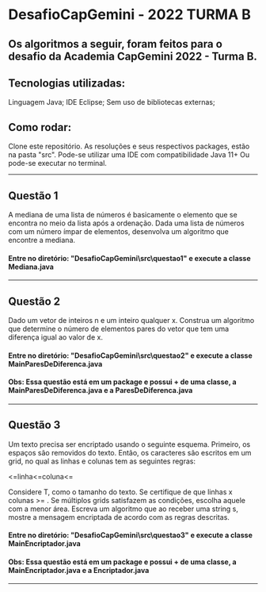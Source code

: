 # DesafioCapGemini - 2022 TURMA B 

## Os algoritmos a seguir, foram feitos para o desafio da Academia CapGemini 2022 - Turma B.

## Tecnologias utilizadas:
Linguagem Java;
IDE Eclipse;
Sem uso de bibliotecas externas;

## Como rodar:
Clone este repositório.
As resoluções e seus respectivos packages, estão na pasta "src".
Pode-se utilizar uma IDE com compatibilidade Java 11+ 
Ou pode-se executar no terminal.

-------------------------------------------------------------------------------------
## Questão 1  

A mediana de uma lista de números é basicamente o elemento que se encontra no meio da lista após a ordenação. Dada uma lista de números com um número ímpar de elementos, desenvolva um algoritmo que encontre a mediana.

#### Entre no diretório: "DesafioCapGemini\src\questao1" e execute a classe Mediana.java

-------------------------------------------------------------------------------------

## Questão 2 

Dado um vetor de inteiros n e um inteiro qualquer x. Construa um algoritmo que determine o número de elementos pares do vetor que tem uma diferença igual ao valor de x.

#### Entre no diretório: "DesafioCapGemini\src\questao2" e execute a classe MainParesDeDiferenca.java 
#### Obs: Essa questão está em um package e possui + de uma classe, a MainParesDeDiferenca.java e a ParesDeDiferenca.java

-------------------------------------------------------------------------------------
## Questão 3  

Um texto precisa ser encriptado usando o seguinte esquema. Primeiro, os espaços são removidos do texto. Então, os caracteres são escritos em um grid, no qual as linhas e colunas tem as seguintes regras:

<=linha<=coluna<=

Considere T, como o tamanho do texto.
Se certifique de que linhas x colunas >= .
Se múltiplos grids satisfazem as condições, escolha aquele com a menor área.
Escreva um algoritmo que ao receber uma string s, mostre a mensagem encriptada de acordo com as regras descritas.

#### Entre no diretório: "DesafioCapGemini\src\questao3" e execute a classe MainEncriptador.java
#### Obs: Essa questão está em um package e possui + de uma classe, a MainEncriptador.java e a Encriptador.java

-------------------------------------------------------------------------------------
